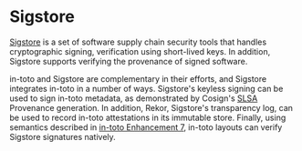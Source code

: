 # Sigstore

[Sigstore](https://sigstore.dev) is a set of software supply chain security
tools that handles cryptographic signing, verification using short-lived keys.
In addition, Sigstore supports verifying the provenance of signed software.

in-toto and Sigstore are complementary in their efforts, and Sigstore integrates
in-toto in a number of ways. Sigstore's keyless signing can be used to sign
in-toto metadata, as demonstrated by Cosign's [SLSA](/slsa/README.md) Provenance
generation. In addition, Rekor, Sigstore's transparency log, can be used to
record in-toto attestations in its immutable store. Finally, using semantics
described in [in-toto Enhancement 7](https://github.com/in-toto/ITE/blob/master/ITE/7/README.adoc),
in-toto layouts can verify Sigstore signatures natively.

